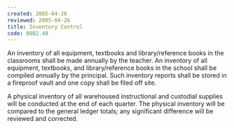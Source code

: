 ```yaml
---
created: 2005-04-26
reviewed: 2005-04-26
title: Inventory Control
code: 0802.40
---
```


An inventory of all equipment, textbooks and library/reference books in the classrooms shall be made annually by the teacher. An inventory of all equipment, textbooks, and library/reference books in the school shall be compiled annually by the principal. Such inventory reports shall be stored in a fireproof vault and one copy shall be filed off site.

A physical inventory of all warehoused instructional and custodial supplies will be conducted at the end of each quarter. The physical inventory will be compared to the general ledger totals; any significant difference will be reviewed and corrected.
